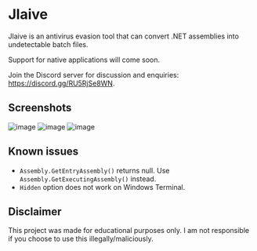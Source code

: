 # Jlaive

Jlaive is an antivirus evasion tool that can convert .NET assemblies into undetectable batch files.

Support for native applications will come soon.

Join the Discord server for discussion and enquiries: https://discord.gg/RU5RjSe8WN.

## Screenshots
![image](https://media.discordapp.net/attachments/959762900443070485/974262553553293312/unknown.png)
![image](https://media.discordapp.net/attachments/959762900443070485/973935543543033856/unknown.png)
![image](https://media.discordapp.net/attachments/959762900443070485/973935592670908456/unknown.png)

## Known issues

- `Assembly.GetEntryAssembly()` returns null. Use `Assembly.GetExecutingAssembly()` instead.
- `Hidden` option does not work on Windows Terminal.

## Disclaimer
This project was made for educational purposes only. I am not responsible if you choose to use this illegally/maliciously.
